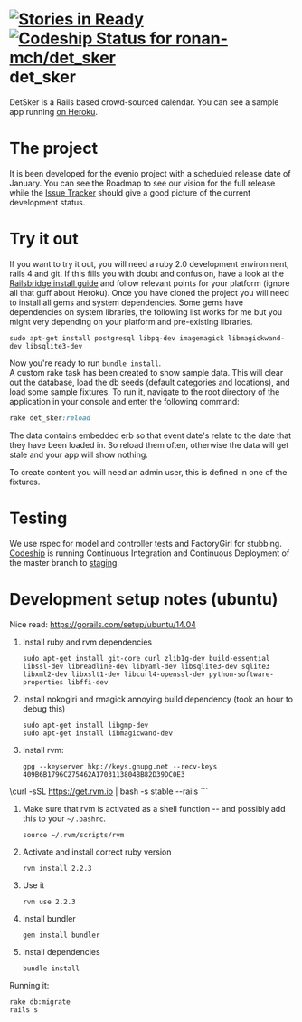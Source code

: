 [![Stories in Ready](https://badge.waffle.io/ronan-mch/det_sker.png?label=ready&title=Ready)](https://waffle.io/ronan-mch/det_sker)
[ ![Codeship Status for ronan-mch/det_sker](https://www.codeship.io/projects/efb8ed90-03c6-0132-4808-06cd9fe8c123/status)](https://www.codeship.io/projects/30535)
det_sker
========

DetSker is a Rails based crowd-sourced calendar. You can see a sample app running [on Heroku](http://thawing-dawn-8343.herokuapp.com/).

# The project
It is been developed for the evenio project with a scheduled release date of January.
You can see the Roadmap to see our vision for the full release while the [Issue Tracker](https://github.com/ronan-mch/det_sker/issues)
 should give a good picture of the current development status.


# Try it out
If you want to try it out, you will need a ruby 2.0 development environment, rails 4 and git.
If this fills you with doubt and confusion, have a look at the [Railsbridge install guide](http://docs.railsbridge.org/installfest/)
and follow relevant points for your platform (ignore all that guff about Heroku).
Once you have cloned the project you will need to install all gems and system dependencies. Some gems have dependencies on system libraries, the following list works for me but you might very depending on your platform and pre-existing libraries.

```
sudo apt-get install postgresql libpq-dev imagemagick libmagickwand-dev libsqlite3-dev
```
Now you're ready to run `bundle install`.  
A custom rake task has been created to show sample data.
This will clear out the database, load the db seeds (default categories and locations), and load some sample fixtures.
To run it, navigate to the root directory of the application in your console and enter the following command:
```ruby
rake det_sker:reload
```
The data contains embedded erb so that event date's relate to the date that they have been loaded in. So reload them
often, otherwise the data will get stale and your app will show nothing.

To create content you will need an admin user, this is defined in one of the fixtures.

# Testing
We use rspec for model and controller tests and FactoryGirl for stubbing.
[Codeship](https://www.codeship.io/projects/30535) is running Continuous Integration and Continuous Deployment of the master branch to [staging](http://thawing-dawn-8343.herokuapp.com/).


# Development setup notes (ubuntu)

Nice read: https://gorails.com/setup/ubuntu/14.04

 1. Install ruby and rvm dependencies

    ```
    sudo apt-get install git-core curl zlib1g-dev build-essential libssl-dev libreadline-dev libyaml-dev libsqlite3-dev sqlite3 libxml2-dev libxslt1-dev libcurl4-openssl-dev python-software-properties libffi-dev
    ```
 1. Install nokogiri and rmagick annoying build dependency (took an hour to debug this)

    ```
    sudo apt-get install libgmp-dev
    sudo apt-get install libmagicwand-dev
    ```
 1. Install rvm:

    ```
    gpg --keyserver hkp://keys.gnupg.net --recv-keys 409B6B1796C275462A1703113804BB82D39DC0E3
\curl -sSL https://get.rvm.io | bash -s stable --rails
    ```
 1. Make sure that rvm is activated as a shell function -- and possibly add this to your `~/.bashrc`.

    ```
    source ~/.rvm/scripts/rvm
    ```
 1. Activate and install correct ruby version

    ```
    rvm install 2.2.3
    ```
 1. Use it

    ```
    rvm use 2.2.3
    ```
 1. Install bundler

    ```
    gem install bundler
    ```
 1. Install dependencies

    ```
    bundle install
    ```

Running it:

    rake db:migrate
    rails s
